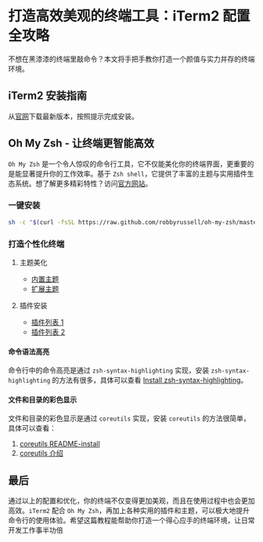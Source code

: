 # 打造高效美观的终端工具：iTerm2 配置全攻略

不想在黑漆漆的终端里敲命令？本文将手把手教你打造一个颜值与实力并存的终端环境。

## iTerm2 安装指南

从[官网](https://iterm2.com/downloads.html)下载最新版本，按照提示完成安装。

## Oh My Zsh - 让终端更智能高效

`Oh My Zsh` 是一个令人惊叹的命令行工具，它不仅能美化你的终端界面，更重要的是能显著提升你的工作效率。基于 `Zsh shell`，它提供了丰富的主题与实用插件生态系统。想了解更多精彩特性？访问[官方网站](https://ohmyz.sh/)。

### 一键安装

```bash
sh -c "$(curl -fsSL https://raw.github.com/robbyrussell/oh-my-zsh/master/tools/install.sh)"
```

### 打造个性化终端

1. 主题美化

   - [内置主题](https://github.com/robbyrussell/oh-my-zsh/wiki/themes)
   - [扩展主题](https://github.com/robbyrussell/oh-my-zsh/wiki/External-themes)

2. 插件安装

   - [插件列表 1](https://github.com/robbyrussell/oh-my-zsh/wiki/Plugins)
   - [插件列表 2](https://github.com/robbyrussell/oh-my-zsh/wiki/Plugins-Overview)

#### 命令语法高亮

命令行中的命令高亮是通过 `zsh-syntax-highlighting` 实现，安装 `zsh-syntax-highlighting` 的方法有很多，具体可以查看 [Install zsh-syntax-highlighting](https://github.com/zsh-users/zsh-syntax-highlighting/blob/master/INSTALL.md)。

#### 文件和目录的彩色显示

文件和目录的彩色显示是通过 `coreutils` 实现，安装 `coreutils` 的方法很简单，具体可以查看：

1. [coreutils README-install](https://github.com/coreutils/coreutils/blob/master/README-install)
2. [coreutils 介绍](https://blog.csdn.net/lengye7/article/details/80270379)

## 最后

通过以上的配置和优化，你的终端不仅变得更加美观，而且在使用过程中也会更加高效。`iTerm2` 配合 `Oh My Zsh`，再加上各种实用的插件和主题，可以极大地提升命令行的使用体验。希望这篇教程能帮助你打造一个得心应手的终端环境，让日常开发工作事半功倍
